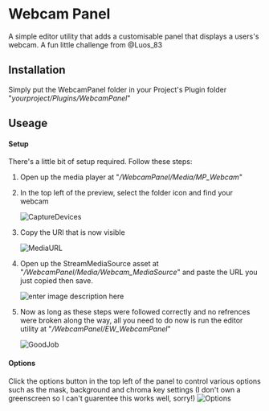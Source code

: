 # Webcam Panel
A simple editor utility that adds a customisable panel that displays a users's webcam. A fun little challenge from @Luos_83

## Installation
Simply put the WebcamPanel folder in your Project's Plugin folder "*yourproject/Plugins/WebcamPanel*"

## Useage
#### Setup
There's a little bit of setup required. Follow these steps:


 1. Open up the media player at "*/WebcamPanel/Media/MP_Webcam*"
 2. In the top left of the preview, select the folder icon and find your webcam 

      ![CaptureDevices](https://i.imgur.com/YXcBAKb.png)
 3. Copy the URl that is now visible

      ![MediaURL](https://i.imgur.com/GZq6Gom.png)
 4. Open up the StreamMediaSource asset at "*/WebcamPanel/Media/Webcam_MediaSource*" and paste the URL you just copied then save.

      ![enter image description here](https://imgur.com/9ZnYDKq.png)
 5. Now as long as these steps were followed correctly and no refrences were broken along the way, all you need to do now is run the editor utility at "*/WebcamPanel/EW_WebcamPanel*"

      ![GoodJob](https://imgur.com/HCTGT5B.png)

#### Options
Click the options button in the top left of the panel to control various options such as the mask, background and chroma key settings (I don't own a greenscreen so I can't guarentee this works well, sorry!)
![Options](https://imgur.com/8jWNbJa.png)
